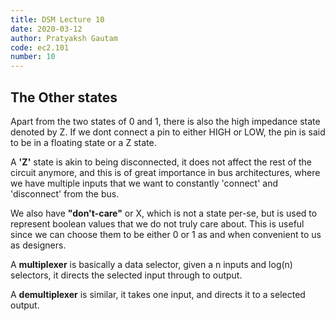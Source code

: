```yaml
---
title: DSM Lecture 10
date: 2020-03-12
author: Pratyaksh Gautam
code: ec2.101
number: 10
---
```

## The Other states
Apart from the two states of 0 and 1, there is also the high impedance state denoted by Z.
If we dont connect a pin to either HIGH or LOW, the pin is said to be in a floating state or a Z state.

A **'Z'** state is akin to being disconnected, it does not affect the rest of the circuit anymore,
and this is of great importance in bus architectures, where we have multiple inputs that we want to constantly
'connect' and 'disconnect' from the bus.

We also have **"don't-care"** or X, which is not a state per-se, but is used to represent boolean values that we do not truly care about.
This is useful since we can choose them to be either 0 or 1 as and when convenient to us as designers.

A **multiplexer** is basically a data selector, given a n inputs and log(n) selectors,
it directs the selected input through to output.

A **demultiplexer** is similar, it takes one input, and directs it to a selected output.

